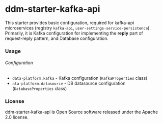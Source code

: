 # ddm-starter-kafka-api

This starter provides basic configuration, required for kafka-api microservices (registry `kafka-api`, `user-settings-service-persistence`).  Primarily, it is Kafka configuration for implementing the **reply** part of request-reply pattern, and Database configuration.

### Usage
###### Configuration
* `data-platform.kafka` - Kafka configuration (`KafkaProperties` class)
* `ata-platform.datasource` - DB datasource configuration (`DatabaseProperties` class)

### License
ddm-starter-kafka-api is Open Source software released under the Apache 2.0 license.
